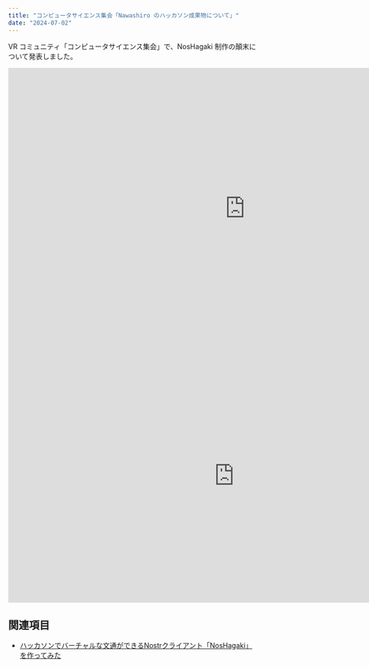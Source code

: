 ```yaml
---
title: "コンピュータサイエンス集会「Nawashiro のハッカソン成果物について」"
date: "2024-07-02"
---
```


VR コミュニティ「コンピュータサイエンス集会」で、NosHagaki 制作の顛末について発表しました。

<iframe class="slide" src="https://docs.google.com/presentation/d/e/2PACX-1vS2r7hdCIhvzuqJaaXINr6fLtF4QYIq8ds71kph31cJhpxRxX34txVunQ-PzEPKp48xu3hjiSUXIA-N/embed?start=false&loop=false&delayms=3000" frameborder="0" width="960" height="569" allowfullscreen="true" mozallowfullscreen="true" webkitallowfullscreen="true"></iframe>
<iframe  class="youtube" width="916" height="515" src="https://www.youtube.com/embed/4hyNL11xuVE" title="【CS集会第29回講演】Nawashiroのハッカソン成果物について_Nawashiro【7/2】" frameborder="0" allow="accelerometer; autoplay; clipboard-write; encrypted-media; gyroscope; picture-in-picture; web-share" referrerpolicy="strict-origin-when-cross-origin" allowfullscreen></iframe>

## 関連項目

- [ハッカソンでバーチャルな文通ができるNostrクライアント「NosHagaki」を作ってみた](240311-nos-hagaki-making.md)